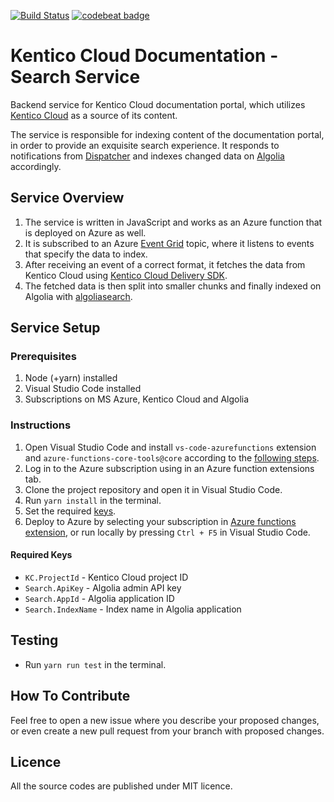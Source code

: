 [![Build Status](https://travis-ci.org/Kentico/kentico-cloud-docs-search.svg?branch=master)](https://travis-ci.org/Kentico/kentico-cloud-docs-search)
[![codebeat badge](https://codebeat.co/badges/3a18e54e-e817-475a-aa54-56753db021af)](https://codebeat.co/projects/github-com-kentico-kentico-cloud-docs-search-master)

# Kentico Cloud Documentation - Search Service
Backend service for Kentico Cloud documentation portal, which utilizes [Kentico Cloud](https://app.kenticocloud.com/) as a source of its content.

The service is responsible for indexing content of the documentation portal, in order to provide an exquisite search experience.
It responds to notifications from [Dispatcher](https://github.com/Kentico/kentico-cloud-docs-dispatcher) and indexes changed data on [Algolia](https://www.algolia.com/) accordingly.

## Service Overview
1. The service is written in JavaScript and works as an Azure function that is deployed on Azure as well.
2. It is subscribed to an Azure [Event Grid](https://azure.microsoft.com/en-us/services/event-grid/) topic, where it listens to events that specify the data to index.
3. After receiving an event of a correct format, it fetches the data from Kentico Cloud using [Kentico Cloud Delivery SDK](https://github.com/Kentico/kentico-cloud-js/tree/master/packages/delivery).
4. The fetched data is then split into smaller chunks and finally indexed on Algolia with [algoliasearch](https://github.com/algolia/algoliasearch-client-javascript).

## Service Setup

### Prerequisites
1. Node (+yarn) installed
2. Visual Studio Code installed
3. Subscriptions on MS Azure, Kentico Cloud and Algolia

### Instructions
1. Open Visual Studio Code and install `vs-code-azurefunctions` extension and `azure-functions-core-tools@core` according to the [following steps](https://code.visualstudio.com/tutorials/functions-extension/getting-started).
2. Log in to the Azure subscription using in an Azure function extensions tab.
3. Clone the project repository and open it in Visual Studio Code.
4. Run `yarn install` in the terminal.
5. Set the required [keys](https://github.com/Kentico/kentico-cloud-docs-search/blob/master/shared/external/keys.js).
6. Deploy to Azure by selecting your subscription in [Azure functions extension](https://marketplace.visualstudio.com/items?itemName=ms-azuretools.vscode-azurefunctions), or run locally by pressing `Ctrl + F5` in Visual Studio Code.

#### Required Keys
* `KC.ProjectId` - Kentico Cloud project ID
* `Search.ApiKey` - Algolia admin API key
* `Search.AppId` - Algolia application ID
* `Search.IndexName` - Index name in Algolia application

## Testing
* Run `yarn run test` in the terminal.

## How To Contribute
Feel free to open a new issue where you describe your proposed changes, or even create a new pull request from your branch with proposed changes.

## Licence
All the source codes are published under MIT licence.
